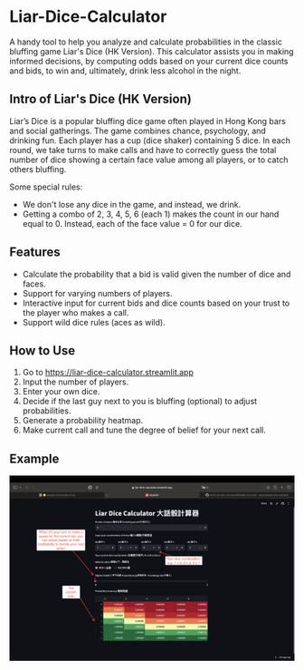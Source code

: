 # Liar-Dice-Calculator

A handy tool to help you analyze and calculate probabilities in the classic bluffing game Liar's Dice (HK Version).
This calculator assists you in making informed decisions, by computing odds based on your current dice counts and bids,
to win and, ultimately, drink less alcohol in the night.

## Intro of Liar's Dice (HK Version)

Liar’s Dice is a popular bluffing dice game often played in Hong Kong bars and social gatherings. The game combines chance, psychology, and drinking fun.
Each player has a cup (dice shaker) containing 5 dice.
In each round, we take turns to make calls and have to correctly guess the total number of dice showing a certain face value among all players, or to catch others bluffing.

Some special rules:
- We don't lose any dice in the game, and instead, we drink.
- Getting a combo of 2, 3, 4, 5, 6 (each 1) makes the count in our hand equal to 0. Instead, each of the face value = 0 for our dice.

## Features
- Calculate the probability that a bid is valid given the number of dice and faces.
- Support for varying numbers of players.
- Interactive input for current bids and dice counts based on your trust to the player who makes a call.
- Support wild dice rules (aces as wild).

## How to Use
1. Go to https://liar-dice-calculator.streamlit.app
2. Input the number of players.
3. Enter your own dice.
4. Decide if the last guy next to you is bluffing (optional) to adjust probabilities.
5. Generate a probability heatmap.
6. Make current call and tune the degree of belief for your next call.

## Example
![Description of image](./img/example_of_liar_dice.jpg)
